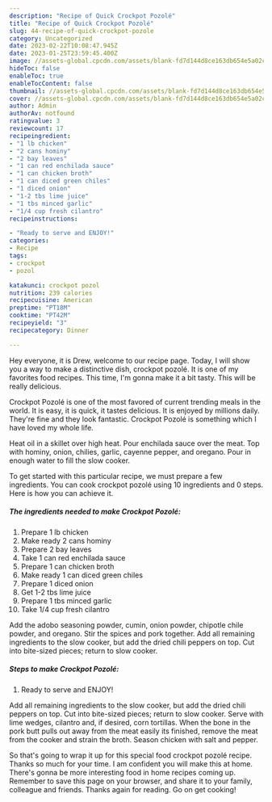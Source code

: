 ```yaml
---
description: "Recipe of Quick Crockpot Pozolé"
title: "Recipe of Quick Crockpot Pozolé"
slug: 44-recipe-of-quick-crockpot-pozole
category: Uncategorized
date: 2023-02-22T10:08:47.945Z
date: 2023-01-25T23:59:45.400Z
image: //assets-global.cpcdn.com/assets/blank-fd7d144d8ce163db654e5a02c40b08a2775adb7897d16e4062681dc7e1b2800f.png
hideToc: false
enableToc: true
enableTocContent: false
thumbnail: //assets-global.cpcdn.com/assets/blank-fd7d144d8ce163db654e5a02c40b08a2775adb7897d16e4062681dc7e1b2800f.png
cover: //assets-global.cpcdn.com/assets/blank-fd7d144d8ce163db654e5a02c40b08a2775adb7897d16e4062681dc7e1b2800f.png
author: Admin
authorAv: notfound
ratingvalue: 3
reviewcount: 17
recipeingredient:
- "1 lb chicken"
- "2 cans hominy"
- "2 bay leaves"
- "1 can red enchilada sauce"
- "1 can chicken broth"
- "1 can diced green chiles"
- "1 diced onion"
- "1-2 tbs lime juice"
- "1 tbs minced garlic"
- "1/4 cup fresh cilantro"
recipeinstructions:

- "Ready to serve and ENJOY!"
categories:
- Recipe
tags:
- crockpot
- pozol

katakunci: crockpot pozol 
nutrition: 239 calories
recipecuisine: American
preptime: "PT18M"
cooktime: "PT42M"
recipeyield: "3"
recipecategory: Dinner

---
```



Hey everyone, it is Drew, welcome to our recipe page. Today, I will show you a way to make a distinctive dish, crockpot pozolé. It is one of my favorites food recipes. This time, I'm gonna make it a bit tasty. This will be really delicious.

Crockpot Pozolé is one of the most favored of current trending meals in the world. It is easy, it is quick, it tastes delicious. It is enjoyed by millions daily. They're fine and they look fantastic. Crockpot Pozolé is something which I have loved my whole life.

Heat oil in a skillet over high heat. Pour enchilada sauce over the meat. Top with hominy, onion, chilies, garlic, cayenne pepper, and oregano. Pour in enough water to fill the slow cooker.


To get started with this particular recipe, we must prepare a few ingredients. You can cook crockpot pozolé using 10 ingredients and 0 steps. Here is how you can achieve it.

<!--inarticleads1-->

##### The ingredients needed to make Crockpot Pozolé:

1. Prepare 1 lb chicken
1. Make ready 2 cans hominy
1. Prepare 2 bay leaves
1. Take 1 can red enchilada sauce
1. Prepare 1 can chicken broth
1. Make ready 1 can diced green chiles
1. Prepare 1 diced onion
1. Get 1-2 tbs lime juice
1. Prepare 1 tbs minced garlic
1. Take 1/4 cup fresh cilantro


Add the adobo seasoning powder, cumin, onion powder, chipotle chile powder, and oregano. Stir the spices and pork together. Add all remaining ingredients to the slow cooker, but add the dried chili peppers on top. Cut into bite-sized pieces; return to slow cooker. 

<!--inarticleads2-->

##### Steps to make Crockpot Pozolé:


1. Ready to serve and ENJOY!

Add all remaining ingredients to the slow cooker, but add the dried chili peppers on top. Cut into bite-sized pieces; return to slow cooker. Serve with lime wedges, cilantro and, if desired, corn tortillas. When the bone in the pork butt pulls out away from the meat easily its finished, remove the meat from the cooker and strain the broth. Season chicken with salt and pepper. 

So that's going to wrap it up for this special food crockpot pozolé recipe. Thanks so much for your time. I am confident you will make this at home. There's gonna be more interesting food in home recipes coming up. Remember to save this page on your browser, and share it to your family, colleague and friends. Thanks again for reading. Go on get cooking!
